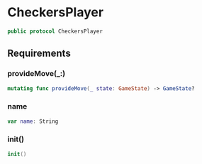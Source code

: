 # CheckersPlayer

``` swift
public protocol CheckersPlayer 
```

## Requirements

### provideMove(\_:​)

``` swift
mutating func provideMove(_ state: GameState) -> GameState?
```

### name

``` swift
var name: String 
```

### init()

``` swift
init()
```
